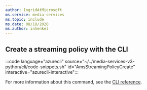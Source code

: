 ```yaml
---
author: IngridAtMicrosoft
ms.service: media-services 
ms.topic: include
ms.date: 08/18/2020
ms.author: inhenkel
---
```


## Create a streaming policy with the CLI

:::code language="azurecli" source="~/../media-services-v3-python/cli/code-snippets.sh" id="AmsStreamingPolicyCreate" interactive="azurecli-interactive":::

For more information about this command, see the [CLI reference](/cli/azure/ams/streaming-policy?view=azure-cli-latest#az-ams-streaming-policy-create).

